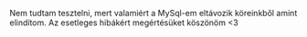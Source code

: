 Nem tudtam tesztelni, mert valamiért a MySql-em eltávozik köreinkből amint elindítom. Az esetleges hibákért megértésüket köszönöm <3

